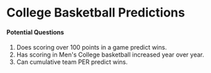 # College Basketball Predictions  

#### Potential Questions
1. Does scoring over 100 points in a game predict wins.  
2. Has scoring in Men's College basketball increased year over year.  
3. Can cumulative team PER predict wins.
